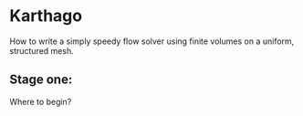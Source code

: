 # Karthago
How to write a simply  speedy flow solver using finite volumes on a uniform, structured mesh.

## Stage one:
Where to begin?
